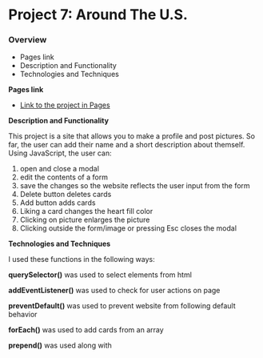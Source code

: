 # Project 7: Around The U.S.

### Overview

- Pages link
- Description and Functionality
- Technologies and Techniques

**Pages link**

- [Link to the project in Pages](https://thinklikeadesigner.github.io/web_project_6/)

**Description and Functionality**

This project is a site that allows you to make a profile and post pictures. So far, the user can add their name and a short description about themself. Using JavaScript, the user can:

1. open and close a modal
2. edit the contents of a form
3. save the changes so the website reflects the user input from the form
4. Delete button deletes cards
5. Add button adds cards
6. Liking a card changes the heart fill color
7. Clicking on picture enlarges the picture
8. Clicking outside the form/image or pressing Esc closes the modal

**Technologies and Techniques**

I used these functions in the following ways:

**querySelector()** was used to select elements from html

**addEventListener()** was used to check for user actions on page

**preventDefault()** was used to prevent website from following default behavior

**forEach()** was used to add cards from an array

**prepend()** was used along with <template> to add an entire card to the page at once.

**keydown** event handlwer was used to listen for the Esc key in order to close a modal

**event.target** was used to specify what element was clicked, so that only clicking outside the modal closed it.

I also used form validation techniques for a responsive UI. The user will now prompted when:

- They left a field empty when completing the form
- They did not enter a valid URL for the image
- They did not use at least 2 characters for the name or description
- They did not use at least 1 character for the image title

